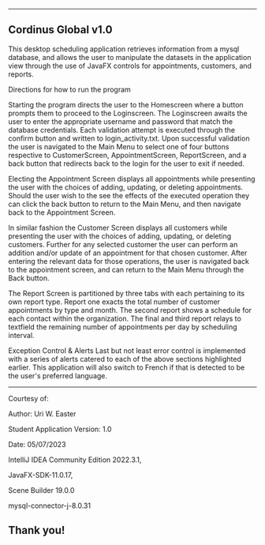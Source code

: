 


-----------------------------------------
Cordinus Global v1.0
------------------------------------------

This desktop scheduling application retrieves information from a mysql database, and allows the user to manipulate the datasets in the application view through the use of JavaFX controls for appointments, customers, and reports.

Directions for how to run the program

Starting the program directs the user to the Homescreen where a button prompts them to proceed to the Loginscreen.
The Loginscreen awaits the user to enter the appropriate username and password that match the database credentials.
Each validation attempt is executed through the confirm button and written to login_activity.txt. Upon successful
validation the user is navigated to the Main Menu to select one of four buttons respective to CustomerScreen,
AppointmentScreen, ReportScreen, and a back button that redirects back to the login for the user to exit if needed.

Electing the Appointment Screen displays all appointments while presenting the user with the choices of adding,
updating, or deleting appointments. Should the user wish to the see the effects of the executed operation
they can click the back button to return to the Main Menu, and then navigate back to the Appointment Screen.

In similar fashion the Customer Screen displays all customers while presenting the user with the choices of adding,
updating, or deleting customers. Further for any selected customer the user can perform an addition and/or update
of an appointment for that chosen customer. After entering the relevant data for those operations, the user is 
navigated back to the appointment screen, and can return to the Main Menu through the Back button.


The Report Screen is partitioned by three tabs with each pertaining to its own report type.
Report one exacts the total number of customer appointments by type and month. The second
report shows a schedule for each contact within the organization. The final and third report
relays to textfield the remaining number of appointments per day by scheduling interval.

Exception Control & Alerts
Last but not least error control is implemented with a series of alerts catered to each of the
above sections highlighted earlier. This application will also switch to French if that is detected
to be the user's preferred language.


-----------------------------------------
Courtesy of:

Author: Uri W. Easter

Student Application Version: 1.0 

Date: 05/07/2023 




IntelliJ IDEA Community Edition 2022.3.1, 

JavaFX-SDK-11.0.17,

Scene Builder 19.0.0

mysql-connector-j-8.0.31

Thank you!
------------------------------------------
